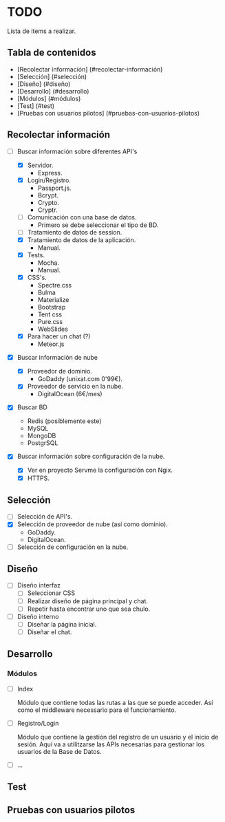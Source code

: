# TODO
Lista de items a realizar.

## Tabla de contenidos
- [Recolectar información] (#recolectar-información)
- [Selección] (#selección)
- [Diseño] (#diseño)
- [Desarrollo] (#desarrollo)
- [Módulos] (#módulos)
- [Test] (#test)
- [Pruebas con usuarios pilotos] (#pruebas-con-usuarios-pilotos)

## Recolectar información
  - [ ] Buscar información sobre diferentes API's
    - [x] Servidor.
      - Express.
    - [x] Login/Registro.
      - Passport.js.
      - Bcrypt.
      - Crypto.
      - Cryptr.
    - [ ] Comunicación con una base de datos.
      - Primero se debe seleccionar el tipo de BD.
    - [ ] Tratamiento de datos de session.
    - [x] Tratamiento de datos de la aplicación.
      - Manual.
    - [x] Tests.
      - Mocha.
      - Manual.
    - [x] CSS's.
      - Spectre.css
      - Bulma
      - Materialize
      - Bootstrap
      - Tent css
      - Pure.css
      - WebSlides
    - [x] Para hacer un chat (?)
      - Meteor.js
  
  - [x] Buscar información de nube
    - [x] Proveedor de dominio.
      - GoDaddy (unixat.com 0'99€).
    - [x] Proveedor de servicio en la nube.
      - DigitalOcean (6€/mes)
      
  - [x] Buscar BD
    - Redis (posiblemente este)
    - MySQL
    - MongoDB
    - PostgrSQL
    
  - [x] Buscar información sobre configuración de la nube.
    - [x] Ver en proyecto Servme la configuración con Ngix.
    - [x] HTTPS.
    
## Selección
  - [ ] Selección de API's.
  - [x] Selección de proveedor de nube (así como dominio).
    - GoDaddy.
    - DigitalOcean.
  - [ ] Selección de configuración en la nube.

## Diseño
  - [ ] Diseño interfaz
    - [ ] Seleccionar CSS
    - [ ] Realizar diseño de página principal y chat.
    - [ ] Repetir hasta encontrar uno que sea chulo.
  
  - [ ] Diseño interno
    - [ ] Diseñar la página inicial.
    - [ ] Diseñar el chat.

## Desarrollo

### Módulos
  - [ ] Index
  
    Módulo que contiene todas las rutas a las que se puede acceder. Así como el middleware necessario para el funcionamiento.
  - [ ] Registro/Login
  
    Módulo que contiene la gestión del registro de un usuario y el inicio de sesión. Aquí va a utilitzarse las APIs necesarias para gestionar los usuarios de la Base de Datos.
  - [ ] ...

## Test

## Pruebas con usuarios pilotos
